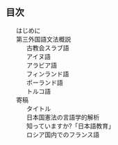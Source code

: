 <nav id="toc" role="doc-toc">
  <h2>目次</h2>
  <ol type="I">
    <li><a href="preface.html">はじめに</a></li>
    <li>
      <a href="3gai/index.html">第三外国語文法概説</a>
      <ol>
        <li><a href="3gai/chu.html">古教会スラブ語</a></li>
        <li><a href="3gai/ain.html">アイヌ語</a></li>
        <li><a href="3gai/ara.html">アラビア語</a></li>
        <li><a href="3gai/fin.html">フィンランド語</a></li>
        <li><a href="3gai/pol.html">ポーランド語</a></li>
        <li><a href="3gai/tur.html">トルコ語</a></li>
      </ol>
    </li>
    <li>
      <a href="contri/index.html">寄稿</a>
      <ol>
        <li><a href="contri/index.html">タイトル</a></li>
        <li><a href="contri/consti.html">日本国憲法の言語学的解析</a></li>
        <li><a href="contri/edu_jpn.html">知っていますか?「日本語教育」</a></li>
        <!-- <li><a href="contri/chara.html">文字</a></li> -->
        <li><a href="contri/fra_rus.html">ロシア国内でのフランス語</a></li>
      </ol>
    </li>
  </ol>
</nav>
